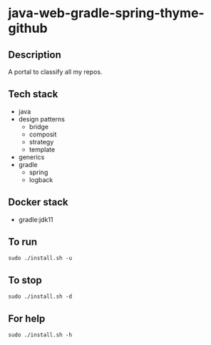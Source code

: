 # java-web-gradle-spring-thyme-github

## Description
A portal to classify all my repos.

## Tech stack
- java
- design patterns
  - bridge
  - composit
  - strategy
  - template
- generics
- gradle
  - spring
  - logback

## Docker stack
- gradle:jdk11

## To run
`sudo ./install.sh -u`

## To stop
`sudo ./install.sh -d`

## For help
`sudo ./install.sh -h`
